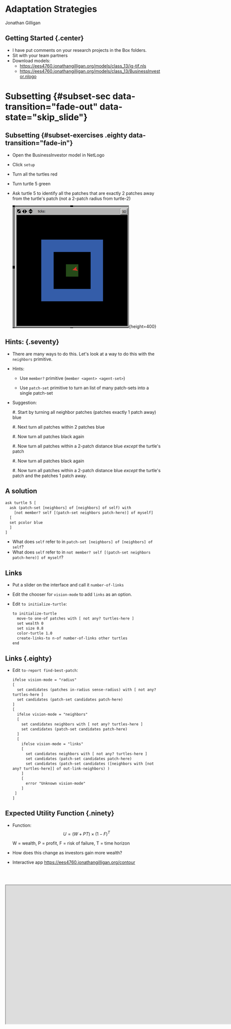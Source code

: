 # Adaptation Strategies
Jonathan Gilligan  

## Getting Started {.center}

* I have put comments on your research projects in the Box folders.
* Sit with your team partners
* Download models:
    * <https://ees4760.jonathangilligan.org/models/class_13/jg-tif.nls>
    * <https://ees4760.jonathangilligan.org/models/class_13/BusinessInvestor.nlogo>
  

# Subsetting {#subset-sec data-transition="fade-out" data-state="skip_slide"}

## Subsetting {#subset-exercises .eighty data-transition="fade-in"}

* Open the BusinessInvestor model in NetLogo

* Click `setup`

* Turn all the turtles red

* Turn turtle 5 green

* Ask turtle 5 to identify all the patches that are exactly 2 patches away from the turtle's patch (not a 2-patch radius from turtle-2)

  ![illustration](assets/images/selection.png){height=400}

## Hints: {.seventy}

* There are many ways to do this. Let's look at a way to do this with the `neighbors` primitive.

* Hints: 

    * Use `member?` primitive (`member <agent> <agent-set>`)

    * Use `patch-set` primitive to turn an list of many patch-sets into a single patch-set

* Suggestion: 

    #. Start by turning all neighbor patches (patches exactly 1 patch away) blue

    #. Next turn all patches within 2 patches blue
    
    #. Now turn all patches black again
    
    #. Now turn all patches within a 2-patch distance blue _except_ the turtle's patch
    
    #. Now turn all patches black again
    
    #. Now turn all patches within a 2-patch distance blue _except_ the turtle's patch and the patches 1 patch away.


## A solution

```
ask turtle 5 [ 
  ask (patch-set [neighbors] of [neighbors] of self) with                      
    [not member? self [(patch-set neighbors patch-here)] of myself] 
  [ 
  set pcolor blue
  ]
]
```

* What does `self` refer to in `patch-set [neighbors] of [neighbors] of self`?
* What does `self` refer to in `not member? self [(patch-set neighbors patch-here)] of myself`?

## Links

* Put a slider on the interface and call it `number-of-links`

* Edit the chooser for `vision-mode` to add `links` as an option.

* Edit `to initialize-turtle`:

    ```
    to initialize-turtle
      move-to one-of patches with [ not any? turtles-here ]
      set wealth 0
      set size 0.8
      color-turtle 1.0
      create-links-to n-of number-of-links other turtles
    end
    ```

## Links {.eighty}

* Edit `to-report find-best-patch`:

    ```
    ifelse vision-mode = "radius" 
    [
      set candidates (patches in-radius sense-radius) with [ not any? turtles-here ]
      set candidates (patch-set candidates patch-here)
    ] 
    [
      ifelse vision-mode = "neighbors" 
      [
        set candidates neighbors with [ not any? turtles-here ]
        set candidates (patch-set candidates patch-here)
      ] 
      [ 
        ifelse vision-mode = "links" 
        [
          set candidates neighbors with [ not any? turtles-here ]
          set candidates (patch-set candidates patch-here)
          set candidates (patch-set candidates ([neighbors with [not any? turtles-here]] of out-link-neighbors) )             
        ] 
        [
          error "Unknown vision-mode"
        ]
     ]
    ]
    ```

## Expected Utility Function {.ninety}

* Function: 
  $$U = (W + PT) \times (1 - F)^T$$

    W = wealth, P = profit, F = risk of failure, T = time horizon

* How does this change as investors gain more wealth?

* Interactive app <https://ees4760.jonathangilligan.org/contour>



<div  style="padding-top:50px;">
<iframe height=450 width=1800 src="https://ees4760.jonathangilligan.org/contour">
Open app at <https://ees4760.jonathangilligan.org/contour>
</iframe>
</div>

<!--
# Work on team projects with partners {.center}
-->

